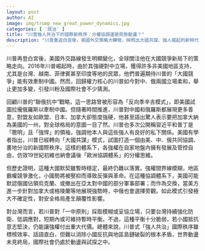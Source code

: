 ```yaml
---
layout: post
author: AI
image: img/trump_new_great_power_dynamics.jpg
categories: [ '政治' ]
title: "川普強人共治下的國際新秩序：分權協調還是局勢動盪？"
description: "川普重返白宮後，美國外交策略大轉彎，映照出大國共謀、強人崛起的新時代。面對中俄態度轉為柔和、對盟友卻強硬，川普式分權協調體系能否帶來秩序，還是加劇小國反彈與地區動盪？台灣等小國又將如何自處，國際安全格局正迎來巨大不確定性考驗。"
---
```

川普再登白宮後，美國外交路線發生明顯變化，全球關注他在大國競爭新局下的策略走向。2016年川普崛起時，由於其強硬對中立場，獲得許多非美國地區支持，尤其是台灣、越南、菲律賓甚至印度等地的民眾，他們普遍期待川普的「大國競爭」能有效牽制中國。然而，回歸權力核心的川普如今對中、俄兩國立場柔和，舉止更加多變，引發川粉及國際社會不少猜測。

回顧川普的“聯俄抗中”戰略，這一思路曾被形容為「反向季辛吉模式」，即美國試圖拉攏俄羅斯以牽制中國。但隨著時間推進，川普對中國和俄羅斯都展現更多善意，對盟友如歐盟、日本、加拿大卻態度強硬，他甚至語出驚人表示要把加拿大納為美國的一州，對全球格局的意圖一目了然。川普也多次公開稱習近平和普丁是「聰明」且「強悍」的領袖，強調他本人與這些強人有良好的私下關係。美國有學者指出，川普已經轉向「大國共謀」模式，試圖打造一個由美、中、俄共同協調、畫地分治的新國際秩序。這樣的體系下，各強權在自家地盤內擁有發展及管控自由，仿效19世紀初維也納會議後「歐洲協調體系」的分權思維。

但歷史證明，這種大國默契雖暫時穩定，最終仍難以落實。強權間界線模糊，地區霸權競爭激化，小國勢將被壓抑而導致反彈與革命。在這種協調體系下，美國可能默認俄國佔領烏克蘭、或撤出在亞太對中國的部分軍事部署；而作為交換，當美方進一步針對加拿大或格陵蘭等地展現強勢時，中俄也會選擇旁觀。如此模式引發極大不確定性，對安全格局產生顛覆性影響。

對台灣而言，若川普對「一中原則」採取模糊或妥協立場，只要台灣持續強化防衛、低調應對，短期內或可維持暫時平衡。不過，這種平衡十分脆弱，若小國抵抗意志堅決，仍能讓強權付出重大代價。總體來說，川普式「強人共治」國際秩序雖標榜效率、話語直白，但難以消除小國反抗與地區島鏈破裂的根本矛盾，世界動盪未見終局，國際社會仍處於動盪與試探之中。